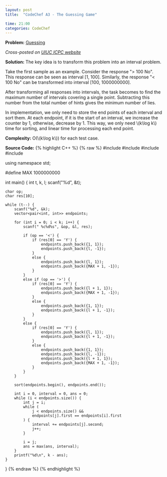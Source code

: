 ```yaml
---
layout: post
title:  "CodeChef A3 - The Guessing Game"

time: 21:00
categories: CodeChef
---
```


**Problem:** [Guessing](https://www.codechef.com/problems/A3)

*Cross-posted on [UIUC ICPC website](http://icpc.cs.illinois.edu/)*

**Solution:**
The key idea is to transform this problem into an interval problem. 

Take the first sample as an example.
Consider the response "> 100 No". This response can be seen as interval
[1, 100]. Similarly, the response "< 100 No" can be transformed into interval
[100, 1000000000]. 

After transforming all responses into intervals, the task
becomes to find the maximum number of intervals covering a single  point. 
Subtracting this number from the total number of hints
gives the minimum number of lies.

In implementation, we only need to store the end points of each interval and 
sort them. 
At each endpoint, if it is the start of an interval, we increase the
counter by 1, otherwise, decrease by 1. This way, we only need \\(k\log k\\)
time for sorting, and linear time for processing each end point.

**Complexity:** O(\\(k\log k\\)) for each test case.

**Source Code:**
{% highlight C++ %}
{% raw %}
#include <cstdio>
#include <vector>
#include <utility>
#include <algorithm>

using namespace std;

#define MAX 1000000000 

int main() {
    int t, k, l;
    scanf("%d", &t);

    char op;
    char res[10];

    while (t--) {
        scanf("%d", &k);
        vector<pair<int, int>> endpoints;

        for (int i = 0; i < k; i++) {
            scanf(" %c%d%s", &op, &l, res); 

            if (op == '<') {
                if (res[0] == 'Y') {
                    endpoints.push_back({1, 1});
                    endpoints.push_back({l, -1});
                }
                else {
                    endpoints.push_back({l, 1});
                    endpoints.push_back({MAX + 1, -1});
                }
            }
            else if (op == '>') {
                if (res[0] == 'Y') {
                    endpoints.push_back({l + 1, 1});
                    endpoints.push_back({MAX + 1, -1});
                }
                else {
                    endpoints.push_back({1, 1});
                    endpoints.push_back({l + 1, -1});
                }
            }
            else {
                if (res[0] == 'Y') {
                    endpoints.push_back({l, 1});
                    endpoints.push_back({l + 1, -1});
                }
                else {
                    endpoints.push_back({1, 1});
                    endpoints.push_back({l, -1});
                    endpoints.push_back({l + 1, 1});
                    endpoints.push_back({MAX + 1, -1});
                }
            }
        }

        sort(endpoints.begin(), endpoints.end());

        int i = 0, interval = 0, ans = 0;
        while (i < endpoints.size()) {
            int j = i;
            while (
                j < endpoints.size() && 
                endpoints[j].first == endpoints[i].first
            ) {
                interval += endpoints[j].second; 
                j++;
            }

            i = j;
            ans = max(ans, interval);
        }
        printf("%d\n", k - ans);
    }
}
{% endraw %}
{% endhighlight %}
